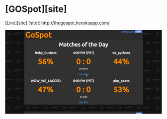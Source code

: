 # [GOSpot][site]

[Live][site]
[site]: http://thegospot.herokuapp.com/


![screenshot]

[screenshot]: ./images/gospot.gif
